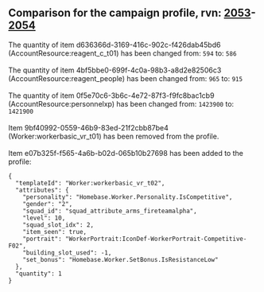 ## Comparison for the campaign profile, rvn: [2053](https://github.com/PRO100KatYT/FortniteProfileRevisions/tree/main/profiles/campaign/2053%20campaign.json)-[2054](https://github.com/PRO100KatYT/FortniteProfileRevisions/tree/main/profiles/campaign/2054%20campaign.json)

The quantity of item d636366d-3169-416c-902c-f426dab45bd6 (AccountResource:reagent_c_t01) has been changed from: `594` to: `586`
<br><br>
The quantity of item 4bf5bbe0-699f-4c0a-98b3-a8d2e82506c3 (AccountResource:reagent_people) has been changed from: `965` to: `915`
<br><br>
The quantity of item 0f5e70c6-3b6c-4e72-87f3-f9fc8bac1cb9 (AccountResource:personnelxp) has been changed from: `1423900` to: `1421900`
<br><br>
Item 9bf40992-0559-46b9-83ed-21f2cbb87be4 (Worker:workerbasic_vr_t01) has been removed from the profile.
<br><br>
Item e07b325f-f565-4a6b-b02d-065b10b27698 has been added to the profile:

```
{
  "templateId": "Worker:workerbasic_vr_t02",
  "attributes": {
    "personality": "Homebase.Worker.Personality.IsCompetitive",
    "gender": "2",
    "squad_id": "squad_attribute_arms_fireteamalpha",
    "level": 10,
    "squad_slot_idx": 2,
    "item_seen": true,
    "portrait": "WorkerPortrait:IconDef-WorkerPortrait-Competitive-F02",
    "building_slot_used": -1,
    "set_bonus": "Homebase.Worker.SetBonus.IsResistanceLow"
  },
  "quantity": 1
}
```

<br><br>

